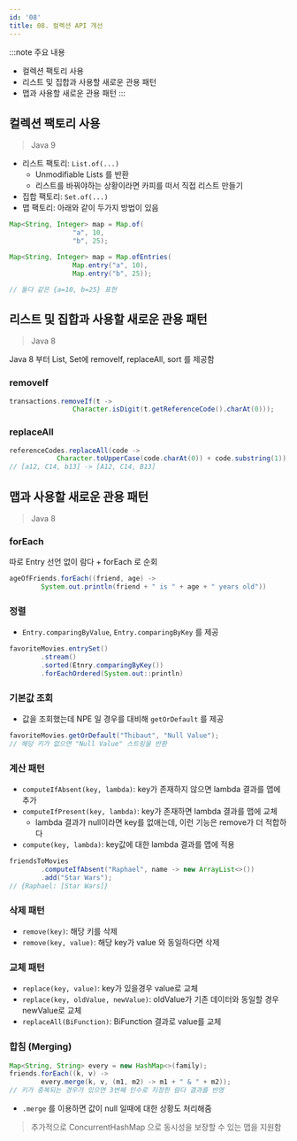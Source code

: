 ```yaml
---
id: '08'
title: 08. 컬렉션 API 개선
---
```


:::note 주요 내용
- 컬렉션 팩토리 사용
- 리스트 및 집합과 사용할 새로운 관용 패턴
- 맵과 사용할 새로운 관용 패턴
:::

## 컬렉션 팩토리 사용

> Java 9

- 리스트 팩토리: `List.of(...)`
  - Unmodifiable Lists 를 반환
  - 리스트를 바꿔야하는 상황이라면 카피를 떠서 직접 리스트 만들기
- 집합 팩토리: `Set.of(...)`
- 맵 팩토리: 아래와 같이 두가지 방법이 있음

```java
Map<String, Integer> map = Map.of(
                "a", 10,
                "b", 25);

Map<String, Integer> map = Map.ofEntries(
                Map.entry("a", 10),
                Map.entry("b", 25));

// 둘다 같은 {a=10, b=25} 표현
```

## 리스트 및 집합과 사용할 새로운 관용 패턴

> Java 8

Java 8 부터 List, Set에 removeIf, replaceAll, sort 를 제공함

### removeIf

```java
transactions.removeIf(t -> 
                Character.isDigit(t.getReferenceCode().charAt(0)));
```

### replaceAll


```java
referenceCodes.replaceAll(code ->
            Character.toUpperCase(code.charAt(0)) + code.substring(1));
// [a12, C14, b13] -> [A12, C14, B13]
```

## 맵과 사용할 새로운 관용 패턴

> Java 8

### forEach

따로 Entry 선언 없이 람다 + forEach 로 순회

```java
ageOfFriends.forEach((friend, age) -> 
        System.out.println(friend + " is " + age + " years old"))
```

### 정렬

- `Entry.comparingByValue`, `Entry.comparingByKey` 를 제공

```java
favoriteMovies.entrySet()
        .stream()
        .sorted(Etnry.comparingByKey())
        .forEachOrdered(System.out::println)
```

### 기본값 조회

- 값을 조회했는데 NPE 일 경우를 대비해 `getOrDefault` 를 제공

```java
favoriteMovies.getOrDefault("Thibaut", "Null Value");
// 해당 키가 없으면 "Null Value" 스트링을 반환
```

### 계산 패턴

- `computeIfAbsent(key, lambda)`: key가 존재하지 않으면 lambda 결과를 맵에 추가
- `computeIfPresent(key, lambda)`: key가 존재하면 lambda 결과를 맵에 교체
  - lambda 결과가 null이라면 key를 없애는데, 이런 기능은 remove가 더 적합하다
- `compute(key, lambda)`: key값에 대한 lambda 결과를 맵에 적용

```java
friendsToMovies
        .computeIfAbsent("Raphael", name -> new ArrayList<>())
        .add("Star Wars");
// {Raphael: [Star Wars]}
```

### 삭제 패턴

- `remove(key)`: 해당 키를 삭제
- `remove(key, value)`: 해당 key가 value 와 동일하다면 삭제

### 교체 패턴

- `replace(key, value)`: key가 있을경우 value로 교체
- `replace(key, oldValue, newValue)`: oldValue가 기존 데이터와 동일할 경우 newValue로 교체
- `replaceAll(BiFunction)`: BiFunction 결과로 value를 교체

### 합침 (Merging)

```java
Map<String, String> every = new HashMap<>(family);
friends.forEach((k, v) -> 
        every.merge(k, v, (m1, m2) -> m1 + " & " + m2));
// 키가 중복되는 경우가 있으면 3번째 인수로 지정한 람다 결과를 반영
```

- `.merge` 를 이용하면 값이 null 일때에 대한 상황도 처리해줌

> 추가적으로 ConcurrentHashMap 으로 동시성을 보장할 수 있는 맵을 지원함

